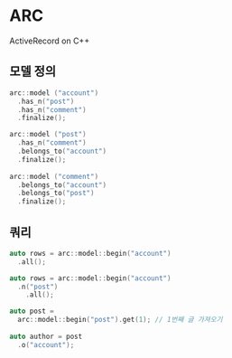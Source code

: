 # ARC

ActiveRecord on C++

모델 정의
----
```C++
arc::model ("account")
  .has_n("post")
  .has_n("comment")
  .finalize();

arc::model ("post")
  .has_n("comment")
  .belongs_to("account")
  .finalize();
  
arc::model ("comment")
  .belongs_to("account")
  .belongs_to("post")
  .finalize();
```

쿼리
----
```C++
auto rows = arc::model::begin("account")
  .all();
```
```C++
auto rows = arc::model::begin("account")
  .n("post")
    .all();
```
```C++
auto post = 
  arc::model::begin("post").get(1); // 1번째 글 가져오기
  
auto author = post
  .o("account");
```
